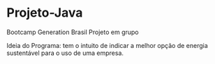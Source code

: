 # Projeto-Java
Bootcamp Generation Brasil
Projeto em grupo

Ideia do Programa: tem o intuito de indicar a melhor opção de energia sustentável para o uso de uma empresa.
